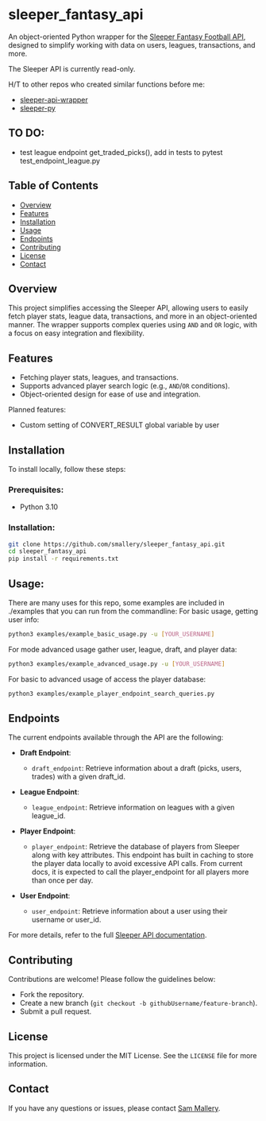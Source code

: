 # sleeper_fantasy_api

An object-oriented Python wrapper for the [Sleeper Fantasy Football API](https://docs.sleeper.com/), designed to simplify working with data on users, leagues, transactions, and more.

The Sleeper API is currently read-only.

H/T to other repos who created similar functions before me:
- [sleeper-api-wrapper](https://github.com/dtsong/sleeper-api-wrapper)
- [sleeper-py](https://github.com/AdamCurtisVT/sleeper-py)

## TO DO:
- test league endpoint get_traded_picks(), add in tests to pytest test_endpoint_league.py

## Table of Contents
- [Overview](#overview)
- [Features](#features)
- [Installation](#installation)
- [Usage](#usage)
- [Endpoints](#endpoints)
- [Contributing](#contributing)
- [License](#license)
- [Contact](#contact)

## Overview
This project simplifies accessing the Sleeper API, allowing users to easily fetch player stats, league data, transactions, and more in an object-oriented manner. The wrapper supports complex queries using `AND` and `OR` logic, with a focus on easy integration and flexibility.

## Features
- Fetching player stats, leagues, and transactions.
- Supports advanced player search logic (e.g., `AND`/`OR` conditions).
- Object-oriented design for ease of use and integration.
  
Planned features:
- Custom setting of CONVERT_RESULT global variable by user

## Installation
To install locally, follow these steps:

### Prerequisites:
- Python 3.10

### Installation:
```bash
git clone https://github.com/smallery/sleeper_fantasy_api.git
cd sleeper_fantasy_api
pip install -r requirements.txt
```

## Usage:
There are many uses for this repo, some examples are included in ./examples that you can run from the commandline:
For basic usage, getting user info:
```bash
python3 examples/example_basic_usage.py -u [YOUR_USERNAME]
```
For mode advanced usage gather user, league, draft, and player data:
```bash
python3 examples/example_advanced_usage.py -u [YOUR_USERNAME]
```
For basic to advanced usage of access the player database:
```bash
python3 examples/example_player_endpoint_search_queries.py
```

## Endpoints
The current endpoints available through the API are the following:

- **Draft Endpoint**:
  - `draft_endpoint`: Retrieve information about a draft (picks, users, trades) with a given draft_id.

- **League Endpoint**:
  - `league_endpoint`: Retrieve information on leagues with a given league_id.
  
- **Player Endpoint**:
  - `player_endpoint`: Retrieve the database of players from Sleeper along with key attributes.
  This endpoint has built in caching to store the player data locally to avoid excessive API calls.
  From current docs, it is expected to call the player_endpoint for all players more than once per day.
  
- **User Endpoint**:
  - `user_endpoint`: Retrieve information about a user using their username or user_id.

For more details, refer to the full [Sleeper API documentation](https://docs.sleeper.com/#introduction).

## Contributing
Contributions are welcome! Please follow the guidelines below:
- Fork the repository.
- Create a new branch (`git checkout -b githubUsername/feature-branch`).
- Submit a pull request.

## License
This project is licensed under the MIT License. See the `LICENSE` file for more information.

## Contact
If you have any questions or issues, please contact [Sam Mallery](mailto:sleeperfantasyapi@gmail.com).
